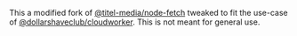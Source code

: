 This a modified fork of [@titel-media/node-fetch](https://github.com/titel-media/node-fetch) tweaked to fit the use-case of [@dollarshaveclub/cloudworker](github.com/dollarshaveclub/cloudworker). This is not meant for general use. 